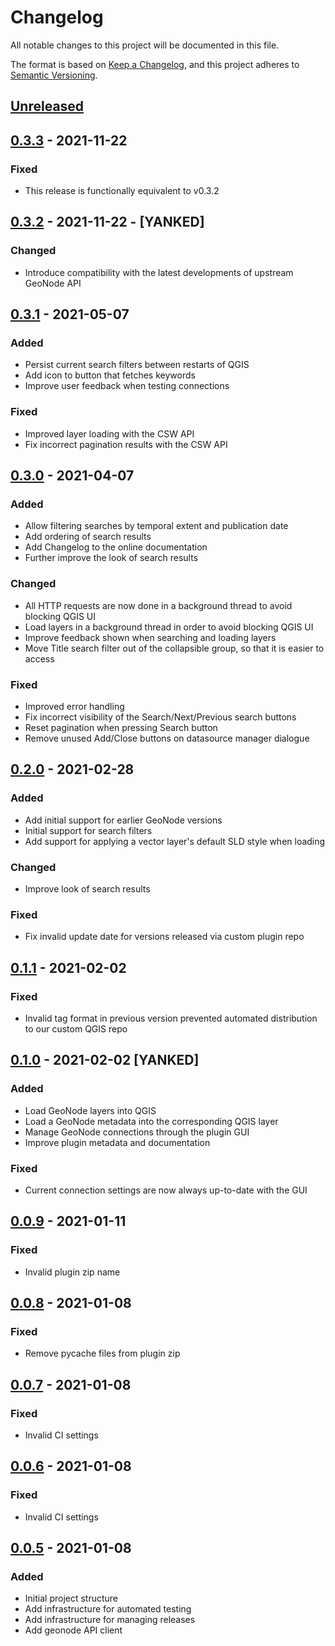 # Changelog
All notable changes to this project will be documented in this file.

The format is based on [Keep a Changelog](https://keepachangelog.com/en/1.0.0/),
and this project adheres to [Semantic Versioning](https://semver.org/spec/v2.0.0.html).

## [Unreleased]

## [0.3.3] - 2021-11-22

### Fixed

- This release is functionally equivalent to v0.3.2


## [0.3.2] - 2021-11-22 - [YANKED]

### Changed
- Introduce compatibility with the latest developments of upstream GeoNode API


## [0.3.1] - 2021-05-07

### Added
- Persist current search filters between restarts of QGIS
- Add icon to button that fetches keywords
- Improve user feedback when testing connections

### Fixed
- Improved layer loading with the CSW API
- Fix incorrect pagination results with the CSW API


## [0.3.0] - 2021-04-07

### Added
- Allow filtering searches by temporal extent and publication date
- Add ordering of search results
- Add Changelog to the online documentation
- Further improve the look of search results

### Changed
- All HTTP requests are now done in a background thread to avoid blocking QGIS UI
- Load layers in a background thread in order to avoid blocking QGIS UI
- Improve feedback shown when searching and loading layers
- Move Title search filter out of the collapsible group, so that it is easier to access

### Fixed
- Improved error handling
- Fix incorrect visibility of the Search/Next/Previous search buttons
- Reset pagination when pressing Search button
- Remove unused Add/Close buttons on datasource manager dialogue


## [0.2.0] - 2021-02-28

### Added
- Add initial support for earlier GeoNode versions
- Initial support for search filters
- Add support for applying a vector layer's default SLD style when loading

### Changed
- Improve look of search results

### Fixed
- Fix invalid update date for versions released via custom plugin repo


## [0.1.1] - 2021-02-02

### Fixed
- Invalid tag format in previous version prevented automated distribution to our custom QGIS repo


## [0.1.0] - 2021-02-02 [YANKED]

### Added
- Load GeoNode layers into QGIS
- Load a GeoNode metadata into the corresponding QGIS layer
- Manage GeoNode connections through the plugin GUI
- Improve plugin metadata and documentation

### Fixed
- Current connection settings are now always up-to-date with the GUI


## [0.0.9] - 2021-01-11

### Fixed
-  Invalid plugin zip name


## [0.0.8] - 2021-01-08

### Fixed
-  Remove pycache files from plugin zip


## [0.0.7] - 2021-01-08

### Fixed
-  Invalid CI settings


## [0.0.6] - 2021-01-08

### Fixed
-  Invalid CI settings


## [0.0.5] - 2021-01-08

### Added
-  Initial project structure
-  Add infrastructure for automated testing
-  Add infrastructure for managing releases
-  Add geonode API client


[unreleased]: https://github.com/kartoza/qgis_checklist_checker/compare/v0.3.3...main
[0.3.3]: https://github.com/kartoza/qgis_checklist_checker/compare/v0.3.3...main
[0.3.2]: https://github.com/kartoza/qgis_checklist_checker/compare/v0.3.2...main
[0.3.1]: https://github.com/kartoza/qgis_checklist_checker/compare/v0.3.1...main
[0.3.0]: https://github.com/kartoza/qgis_checklist_checker/compare/v0.3.0...main
[0.2.0]: https://github.com/kartoza/qgis_checklist_checker/compare/v0.2.0...main
[0.1.1]: https://github.com/kartoza/qgis_checklist_checker/compare/v0.1.1...main
[0.1.0]: https://github.com/kartoza/qgis_checklist_checker/compare/v0.1.0...main
[0.0.9]: https://github.com/kartoza/qgis_checklist_checker/compare/v0.0.9...main
[0.0.8]: https://github.com/kartoza/qgis_checklist_checker/compare/v0.0.8...main
[0.0.7]: https://github.com/kartoza/qgis_checklist_checker/compare/v0.0.7...main
[0.0.6]: https://github.com/kartoza/qgis_checklist_checker/compare/v0.0.6...main
[0.0.5]: https://github.com/kartoza/qgis_checklist_checker/compare/v0.0.5...main
